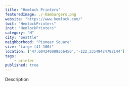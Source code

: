 ```yaml
---
title: "Hemlock Printers"
featuredImage: ./-hamburgers.png
website: "https://www.hemlock.com/"
twit: "HemlockPrinters"
inst: "HemlockPrinters"
category: "H"
city: "Seattle"
neighborhood: "Pioneer Square"
size: "Large (41-100)"
location: ['47.604240089366456','-122.33549424782144']
tags:
    - printer
published: true
---
```


Description
